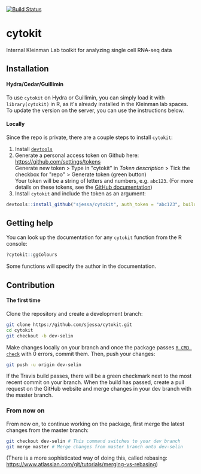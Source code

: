 [![Build Status](https://travis-ci.com/sjessa/cytokit.svg?token=ckZxkx4uN2RZSSwsdpLM&branch=master)](https://travis-ci.com/sjessa/cytokit)

# cytokit
Internal Kleinman Lab toolkit for analyzing single cell RNA-seq data


## Installation

#### Hydra/Cedar/Guillimin

To use `cytokit` on Hydra or Guillimin, you can simply load it with `library(cytokit)` in R,
as it's already installed in the Kleinman lab spaces. To update the version on the server, you can use the instructions below.

#### Locally

Since the repo is private, there are a couple steps to install `cytokit`:

1. Install [`devtools`](https://cran.r-project.org/web/packages/devtools/)
2. Generate a personal access token on Github here: https://github.com/settings/tokens  
    Generate new token > Type in "cytokit" in *Token description* > Tick the checkbox for "repo" > Generate token (green button)  
   Your token will be a string of letters and numbers, e.g. `abc123`. (For more details on these tokens, see the [GitHub documentation](https://help.github.com/articles/creating-a-personal-access-token-for-the-command-line/))
3. Install `cytokit` and include the token as an argument:

```r
devtools::install_github("sjessa/cytokit", auth_token = "abc123", build_vignettes = TRUE)

```

## Getting help

You can look up the documentation for any `cytokit` function from the R console:
```r
?cytokit::ggColours
```

Some functions will specify the author in the documentation.

## Contribution

#### The first time

Clone the repository and create a development branch:
```bash
git clone https://github.com/sjessa/cytokit.git
cd cytokit
git checkout -b dev-selin
```

Make changes locally on your branch and once the package passes [`R CMD check`](http://r-pkgs.had.co.nz/check.html) with 0 errors,
commit them. Then, push your changes:
```bash
git push -u origin dev-selin
```

If the Travis build passes, there will be a green checkmark next to the 
most recent commit on your branch. When the build has passed, create a pull request on the GitHub website and merge changes in your dev branch with the master branch.

### From now on

From now on, to continue working on the package, first merge the latest changes from the master branch:
```bash
git checkout dev-selin # This command switches to your dev branch
git merge master # Merge changes from master branch onto dev-selin
```

(There is a more sophisticated way of doing this, called rebasing: https://www.atlassian.com/git/tutorials/merging-vs-rebasing)
